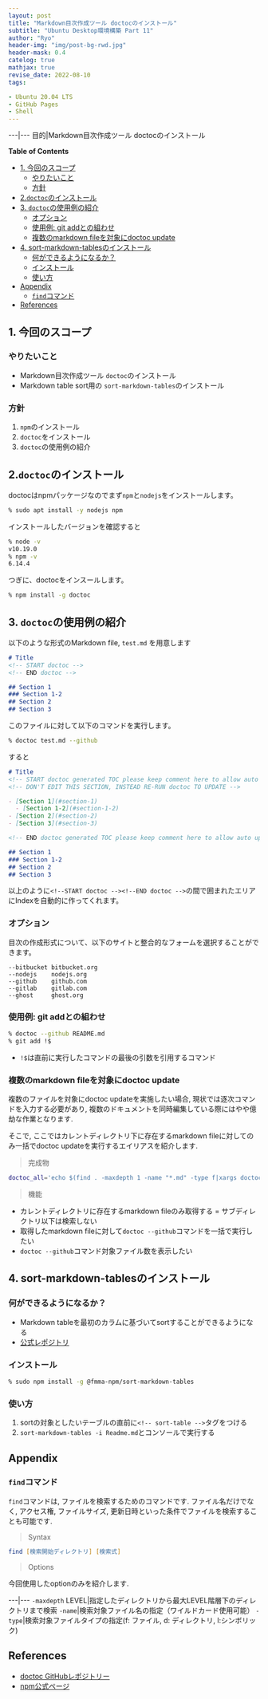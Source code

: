 ```yaml
---
layout: post
title: "Markdown目次作成ツール doctocのインストール"
subtitle: "Ubuntu Desktop環境構築 Part 11"
author: "Ryo"
header-img: "img/post-bg-rwd.jpg"
header-mask: 0.4
catelog: true
mathjax: true
revise_date: 2022-08-10
tags:

- Ubuntu 20.04 LTS
- GitHub Pages
- Shell
---
```



---|---
目的|Markdown目次作成ツール doctocのインストール


**Table of Contents**
<!-- START doctoc generated TOC please keep comment here to allow auto update -->
<!-- DON'T EDIT THIS SECTION, INSTEAD RE-RUN doctoc TO UPDATE -->

- [1. 今回のスコープ](#1-%E4%BB%8A%E5%9B%9E%E3%81%AE%E3%82%B9%E3%82%B3%E3%83%BC%E3%83%97)
  - [やりたいこと](#%E3%82%84%E3%82%8A%E3%81%9F%E3%81%84%E3%81%93%E3%81%A8)
  - [方針](#%E6%96%B9%E9%87%9D)
- [2.`doctoc`のインストール](#2doctoc%E3%81%AE%E3%82%A4%E3%83%B3%E3%82%B9%E3%83%88%E3%83%BC%E3%83%AB)
- [3. `doctoc`の使用例の紹介](#3-doctoc%E3%81%AE%E4%BD%BF%E7%94%A8%E4%BE%8B%E3%81%AE%E7%B4%B9%E4%BB%8B)
  - [オプション](#%E3%82%AA%E3%83%97%E3%82%B7%E3%83%A7%E3%83%B3)
  - [使用例: git addとの組わせ](#%E4%BD%BF%E7%94%A8%E4%BE%8B-git-add%E3%81%A8%E3%81%AE%E7%B5%84%E3%82%8F%E3%81%9B)
  - [複数のmarkdown fileを対象にdoctoc update](#%E8%A4%87%E6%95%B0%E3%81%AEmarkdown-file%E3%82%92%E5%AF%BE%E8%B1%A1%E3%81%ABdoctoc-update)
- [4. sort-markdown-tablesのインストール](#4-sort-markdown-tables%E3%81%AE%E3%82%A4%E3%83%B3%E3%82%B9%E3%83%88%E3%83%BC%E3%83%AB)
  - [何ができるようになるか？](#%E4%BD%95%E3%81%8C%E3%81%A7%E3%81%8D%E3%82%8B%E3%82%88%E3%81%86%E3%81%AB%E3%81%AA%E3%82%8B%E3%81%8B)
  - [インストール](#%E3%82%A4%E3%83%B3%E3%82%B9%E3%83%88%E3%83%BC%E3%83%AB)
  - [使い方](#%E4%BD%BF%E3%81%84%E6%96%B9)
- [Appendix](#appendix)
  - [`find`コマンド](#find%E3%82%B3%E3%83%9E%E3%83%B3%E3%83%89)
- [References](#references)

<!-- END doctoc generated TOC please keep comment here to allow auto update -->

## 1. 今回のスコープ
### やりたいこと

- Markdown目次作成ツール `doctoc`のインストール
- Markdown table sort用の `sort-markdown-tables`のインストール

### 方針

1. `npm`のインストール
2. `doctoc`をインストール
3. `doctoc`の使用例の紹介

## 2.`doctoc`のインストール

doctocはnpmパッケージなのでまず`npm`と`nodejs`をインストールします。

```zsh
% sudo apt install -y nodejs npm
```

インストールしたバージョンを確認すると

```zsh
% node -v
v10.19.0
% npm -v
6.14.4
```

つぎに、doctocをインスールします。

```zsh
% npm install -g doctoc
```

## 3. `doctoc`の使用例の紹介

以下のような形式のMarkdown file, `test.md` を用意します

```md
# Title
<!-- START doctoc -->
<!-- END doctoc -->

## Section 1
### Section 1-2
## Section 2
## Section 3
```

このファイルに対して以下のコマンドを実行します。

```zsh
% doctoc test.md --github
```

すると

```md
# Title
<!-- START doctoc generated TOC please keep comment here to allow auto update ->
<!-- DON'T EDIT THIS SECTION, INSTEAD RE-RUN doctoc TO UPDATE -->

- [Section 1](#section-1)
  - [Section 1-2](#section-1-2)
- [Section 2](#section-2)
- [Section 3](#section-3)

<!-- END doctoc generated TOC please keep comment here to allow auto update -->

## Section 1
### Section 1-2
## Section 2
## Section 3
```

以上のように`<!--START doctoc --><!--END doctoc -->`の間で囲まれたエリアにIndexを自動的に作ってくれます。


### オプション

目次の作成形式について、以下のサイトと整合的なフォームを選択することができます。

```
--bitbucket bitbucket.org
--nodejs    nodejs.org
--github    github.com
--gitlab    gitlab.com
--ghost     ghost.org
```

### 使用例: git addとの組わせ

```zsh
% doctoc --github README.md 
% git add !$
```

- `!$`は直前に実行したコマンドの最後の引数を引用するコマンド


### 複数のmarkdown fileを対象にdoctoc update

複数のファイルを対象にdoctoc updateを実施したい場合, 現状では逐次コマンドを入力する必要があり, 複数のドキュメントを同時編集している際にはやや億劫な作業となります.

そこで, ここではカレントディレクトリ下に存在するmarkdown fileに対してのみ一括でdoctoc updateを実行するエイリアスを紹介します.


> 完成物

```zsh
doctoc_all='echo $(find . -maxdepth 1 -name "*.md" -type f|xargs doctoc --github|grep -Eo "\./\S{1,}\.md"| sort --unique|wc -l) files are updated'
```

> 機能

- カレントディレクトリに存在するmarkdown fileのみ取得する = サブディレクトリ以下は検索しない
- 取得したmarkdown fileに対して`doctoc --github`コマンドを一括で実行したい
- `doctoc --github`コマンド対象ファイル数を表示したい

## 4. sort-markdown-tablesのインストール
### 何ができるようになるか？

- Markdown tableを最初のカラムに基づいてsortすることができるようになる
- [公式レポジトリ](https://github.com/fmma/sort-markdown-tables#readme)

### インストール

```zsh
% sudo npm install -g @fmma-npm/sort-markdown-tables
```

### 使い方

1. sortの対象としたいテーブルの直前に`<!-- sort-table -->`タグをつける
2. `sort-markdown-tables -i Readme.md`とコンソールで実行する

## Appendix
### `find`コマンド

`find`コマンドは, ファイルを検索するためのコマンドです.
ファイル名だけでなく, アクセス権, ファイルサイズ, 更新日時といった条件でファイルを検索することも可能です.

> Syntax

```zsh
find [検索開始ディレクトリ] [検索式]
```

> Options

今回使用したoptionのみを紹介します.

---|---
`-maxdepth` LEVEL|指定したディレクトリから最大LEVEL階層下のディレクトリまで検索
`-name`|検索対象ファイル名の指定（ワイルドカード使用可能）
`-type`|検索対象ファイルタイプの指定(f: ファイル, d: ディレクトリ, l:シンボリック)




## References

- [doctoc GitHubレポジトリー](https://github.com/thlorenz/doctoc)
- [npm公式ページ](https://docs.npmjs.com/about-npm)